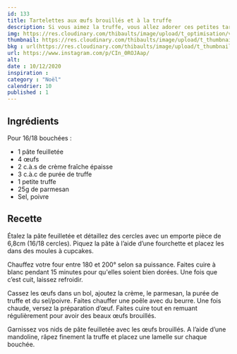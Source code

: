 ```yaml
---
id: 133
title: Tartelettes aux œufs brouillés et à la truffe
description: Si vous aimez la truffe, vous allez adorer ces petites tartelettes aux œufs brouillés et à la truffe
img: https://res.cloudinary.com/thibaults/image/upload/t_optimisation/v1607613538/Recipes/20201210_tartelettes_oeufs_truffe.jpg
thumbnail: https://res.cloudinary.com/thibaults/image/upload/t_thumbnail_josie/v1607613538/Recipes/20201210_tartelettes_oeufs_truffe.jpg
bkg : url(https://res.cloudinary.com/thibaults/image/upload/t_thumbnail_josie/v1607613538/Recipes/20201210_tartelettes_oeufs_truffe.jpg)
url: https://www.instagram.com/p/CIn_0ROJAap/
alt: 
date : 10/12/2020
inspiration : 
category : "Noël"
calendrier: 10
published : 1
---
```


## Ingrédients
Pour 16/18 bouchées : 
 - 1 pâte feuilletée 
 - 4 œufs 
 - 2 c.à.s de crème fraîche épaisse 
 - 3 c.à.c de purée de truffe 
 - 1 petite truffe
 - 25g de parmesan 
 - Sel, poivre 


## Recette
Étalez la pâte feuilletée et détaillez des cercles avec un emporte pièce de 6,8cm (16/18 cercles). Piquez la pâte à l’aide d’une fourchette et placez les dans des moules à cupcakes. 

Chauffez votre four entre 180 et 200° selon sa puissance. Faites cuire à blanc pendant 15 minutes pour qu'elles soient bien dorées. Une fois que c’est cuit, laissez refroidir. 

Cassez les œufs dans un bol, ajoutez la crème, le parmesan, la purée de truffe et du sel/poivre. Faites chauffer une poêle avec du beurre. Une fois chaude, versez la préparation d’œuf. Faites cuire tout en remuant régulièrement pour avoir des beaux œufs brouillés. 

Garnissez vos nids de pâte feuilletée avec les œufs brouillés. A l’aide d’une mandoline, râpez finement la truffe et placez une lamelle sur chaque bouchée.